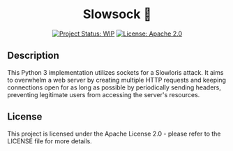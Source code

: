 <div align="center">

# Slowsock 🦥

[![Project Status: WIP](https://img.shields.io/badge/Project%20Status-WIP-blueviolet)](https://www.repostatus.org/#wip)
[![License: Apache 2.0](https://img.shields.io/badge/License-Apache%202.0-green.svg)](LICENSE)

</div>

## Description
This Python 3 implementation utilizes sockets for a Slowloris attack. It aims to overwhelm a web server by creating multiple HTTP requests and keeping connections open for as long as possible by periodically sending headers, preventing legitimate users from accessing the server's resources.

## License
This project is licensed under the Apache License 2.0 - please refer to the LICENSE file for more details.

